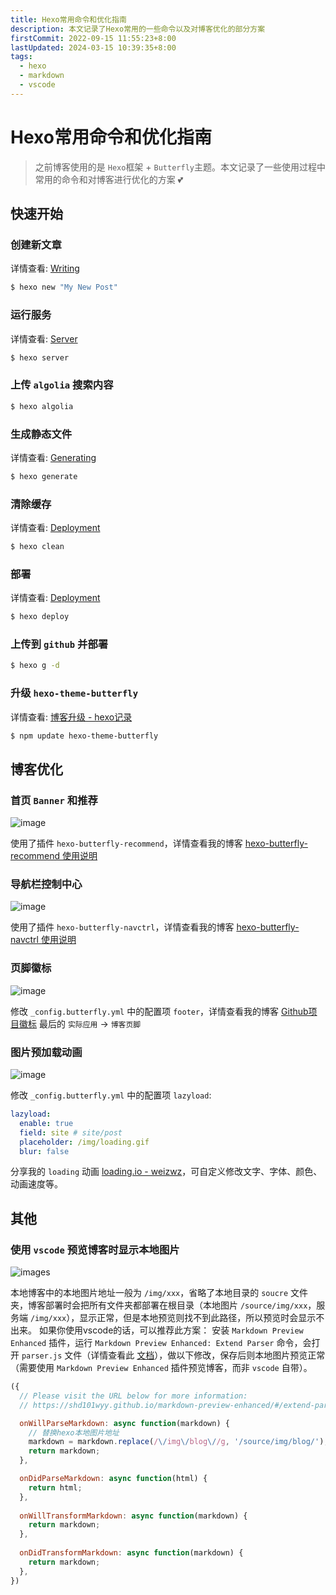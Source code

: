 ```yaml
---
title: Hexo常用命令和优化指南
description: 本文记录了Hexo常用的一些命令以及对博客优化的部分方案
firstCommit: 2022-09-15 11:55:23+8:00
lastUpdated: 2024-03-15 10:39:35+8:00
tags:
  - hexo
  - markdown
  - vscode
---
```

# Hexo常用命令和优化指南

>之前博客使用的是 `Hexo`框架 + `Butterfly`主题。本文记录了一些使用过程中常用的命令和对博客进行优化的方案 💕

## 快速开始

### 创建新文章
详情查看: [Writing](https://hexo.io/zh-cn/docs/writing.html)
``` sh
$ hexo new "My New Post"
```

### 运行服务
详情查看: [Server](https://hexo.io/zh-cn/docs/server.html)
``` sh
$ hexo server
```

### 上传 `algolia` 搜索内容
```sh
$ hexo algolia
```

### 生成静态文件
详情查看: [Generating](https://hexo.io/zh-cn/docs/generating.html)
``` sh
$ hexo generate
```

### 清除缓存
详情查看: [Deployment](https://hexo.io/zh-cn/docs/commands.html#clean)
``` sh
$ hexo clean
```

### 部署
详情查看: [Deployment](https://hexo.io/zh-cn/docs/one-command-deployment.html)
``` sh
$ hexo deploy
```

### 上传到 `github` 并部署
```sh
$ hexo g -d
```

### 升级 `hexo-theme-butterfly`
详情查看: [博客升级 - hexo记录](/hexo/basic/hexo-update)
```sh
$ npm update hexo-theme-butterfly
```

## 博客优化
### 首页 `Banner` 和推荐
![image](https://www.helloimg.com/i/2024/12/30/6772c27e978a8.png)

使用了插件 `hexo-butterfly-recommend`，详情查看我的博客 [hexo-butterfly-recommend 使用说明](/hexo/extend/hexo-butterfly-recommend)
### 导航栏控制中心
![image](https://www.helloimg.com/i/2024/12/31/6772c8ef052f0.gif)

使用了插件 `hexo-butterfly-navctrl`，详情查看我的博客 [hexo-butterfly-navctrl 使用说明](/hexo/extend/hexo-butterfly-navctrl)
### 页脚徽标
![image](https://www.helloimg.com/i/2024/12/31/6772cd0feb868.png)

修改 `_config.butterfly.yml` 中的配置项 `footer`，详情查看我的博客 [Github项目徽标](/css/apply/icon-label-shields) 最后的 `实际应用` -> `博客页脚`
### 图片预加载动画
![image](https://www.helloimg.com/i/2024/11/23/67419a987ba2f.gif)

修改 `_config.butterfly.yml` 中的配置项 `lazyload`: 
```yml
lazyload:
  enable: true
  field: site # site/post
  placeholder: /img/loading.gif
  blur: false
```

分享我的 `loading` 动画 [loading.io - weizwz](https://loading.io/asset/708622)，可自定义修改文字、字体、颜色、动画速度等。

## 其他
### 使用 `vscode` 预览博客时显示本地图片
![images](https://www.helloimg.com/i/2024/12/31/6773ad13d47de.png)

本地博客中的本地图片地址一般为 `/img/xxx`，省略了本地目录的 `soucre` 文件夹，博客部署时会把所有文件夹都部署在根目录（本地图片 `/source/img/xxx`，服务端 `/img/xxx`），显示正常，但是本地预览则找不到此路径，所以预览时会显示不出来。
如果你使用vscode的话，可以推荐此方案：
安装 `Markdown Preview Enhanced` 插件，运行 `Markdown Preview Enhanced: Extend Parser` 命令，会打开 `parser.js` 文件（详情查看此 [文档](https://shd101wyy.github.io/markdown-preview-enhanced/#/zh-cn/extend-parser)），做以下修改，保存后则本地图片预览正常（需要使用 `Markdown Preview Enhanced` 插件预览博客，而非 `vscode` 自带）。
```js
({
  // Please visit the URL below for more information:
  // https://shd101wyy.github.io/markdown-preview-enhanced/#/extend-parser

  onWillParseMarkdown: async function(markdown) {
    // 替换hexo本地图片地址
    markdown = markdown.replace(/\/img\/blog\//g, '/source/img/blog/');
    return markdown;
  },

  onDidParseMarkdown: async function(html) {
    return html;
  },
  
  onWillTransformMarkdown: async function(markdown) {
    return markdown;
  },
  
  onDidTransformMarkdown: async function(markdown) {
    return markdown;
  },
})
```
